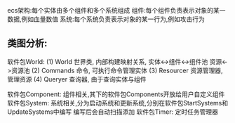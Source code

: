 ecs架构:每个实体由多个组件和多个系统组成
组件:每个组件负责表示对象的某一数据,例如血量数值
系统:每个系统负责表示对象的某一行为,例如攻击行为

<h2>类图分析:</h2>
软件包World:
(1) World 世界类, 内部构建映射关系, 实体<->组件<->组件池 资源<->资源池
(2) Commands 命令, 可执行命令管理实体 
(3) Resourcer 资源管理器, 管理资源
(4) Queryer 查询器, 由于查询实体与组件

软件包Component: 组件相关,其下的软件包Components开放给用户自定义组件
软件包System: 
    系统相关,分为启动系统和更新系统,分别在软件包StartSystems和UpdateSystems中编写
    编写后会自动扫描添加
软件包Timer: 定时任务管理器
